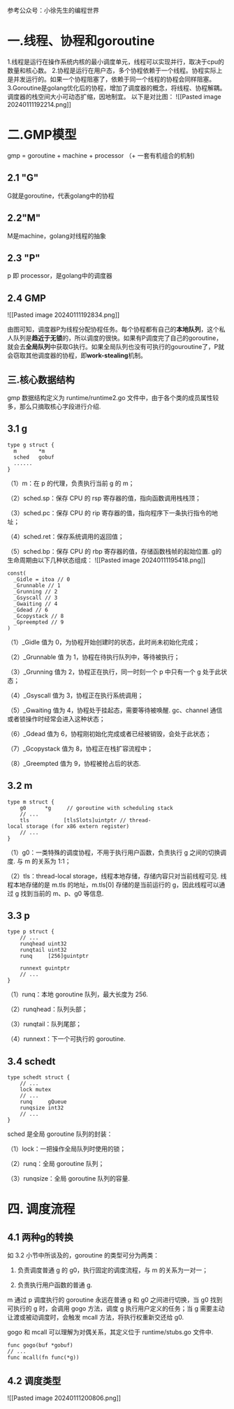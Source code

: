参考公众号：小徐先生的编程世界
# 一.线程、协程和goroutine
1.线程是运行在操作系统内核的最小调度单元，线程可以实现并行，取决于cpu的数量和核心数。
2.协程是运行在用户态，多个协程依赖于一个线程。协程实际上是并发运行的。如果一个协程阻塞了，依赖于同一个线程的协程会同样阻塞。
3.Goroutine是golang优化后的协程，增加了调度器的概念，将线程、协程解耦。调度器的栈空间大小可动态扩缩，因地制宜。
以下是对比图：
![[Pasted image 20240111192214.png]]
# 二.GMP模型
gmp = goroutine + machine + processor （+ 一套有机组合的机制)
## 2.1 "G"
G就是goroutine，代表golang中的协程
## 2.2"M"
M是machine，golang对线程的抽象
## 2.3 "P"
p 即 processor，是golang中的调度器
## 2.4 GMP

![[Pasted image 20240111192834.png]]

由图可知，调度器P为线程分配协程任务。每个协程都有自己的**本地队列**，这个私人队列是**趋近于无锁**的，所以调度的很快。如果有P调度完了自己的goroutine，就会去**全局队列**中获取G执行。如果全局队列也没有可执行的gouroutine了，P就会窃取其他调度器的协程，即**work-stealing**机制。
## 三.核心数据结构
gmp 数据结构定义为 runtime/runtime2.go 文件中，由于各个类的成员属性较多，那么只摘取核心字段进行介绍.
## 3.1 g
```
type g struct {
  m       *m
  sched   gobuf
  ......
}
```
（1）m：在 p 的代理，负责执行当前 g 的 m；

（2）sched.sp：保存 CPU 的 rsp 寄存器的值，指向函数调用栈栈顶；

（3）sched.pc：保存 CPU 的 rip 寄存器的值，指向程序下一条执行指令的地址；

（4）sched.ret：保存系统调用的返回值；

（5）sched.bp：保存 CPU 的 rbp 寄存器的值，存储函数栈帧的起始位置.
g的生命周期由以下几种状态组成：
![[Pasted image 20240111195418.png]]
```
const(
  _Gidle = itoa // 0
  _Grunnable // 1
  _Grunning // 2
  _Gsyscall // 3
  _Gwaiting // 4
  _Gdead // 6
  _Gcopystack // 8
  _Gpreempted // 9
)
```
（1）_Gidle 值为 0，为协程开始创建时的状态，此时尚未初始化完成；

（2）_Grunnable 值 为 1，协程在待执行队列中，等待被执行；

（3）_Grunning 值为 2，协程正在执行，同一时刻一个 p 中只有一个 g 处于此状态；

（4）_Gsyscall 值为 3，协程正在执行系统调用；

（5）_Gwaiting 值为 4，协程处于挂起态，需要等待被唤醒. gc、channel 通信或者锁操作时经常会进入这种状态；

（6）_Gdead 值为 6，协程刚初始化完成或者已经被销毁，会处于此状态；

（7）_Gcopystack 值为 8，协程正在栈扩容流程中；

（8）_Greempted 值为 9，协程被抢占后的状态.
## 3.2 m
```
type m struct {
    g0      *g     // goroutine with scheduling stack
    // ...
    tls           [tlsSlots]uintptr // thread-local storage (for x86 extern register)
    // ...
}
```
（1）g0：一类特殊的调度协程，不用于执行用户函数，负责执行 g 之间的切换调度. 与 m 的关系为 1:1；

（2）tls：thread-local storage，线程本地存储，存储内容只对当前线程可见. 线程本地存储的是 m.tls 的地址，m.tls[0] 存储的是当前运行的 g，因此线程可以通过 g 找到当前的 m、p、g0 等信息.

## 3.3 p
```
type p struct {
    // ...
    runqhead uint32
    runqtail uint32
    runq     [256]guintptr
    
    runnext guintptr
    // ...
}
```
（1）runq：本地 goroutine 队列，最大长度为 256.

（2）runqhead：队列头部；

（3）runqtail：队列尾部；

（4）runnext：下一个可执行的 goroutine.
## 3.4 schedt
```
type schedt struct {
    // ...
    lock mutex
    // ...
    runq     gQueue
    runqsize int32
    // ...
}
```
sched 是全局 goroutine 队列的封装：

（1）lock：一把操作全局队列时使用的锁；

（2）runq：全局 goroutine 队列；

（3）runqsize：全局 goroutine 队列的容量.
# 四. 调度流程
## 4.1 两种g的转换

如 3.2 小节中所谈及的，goroutine 的类型可分为两类：

1. 负责调度普通 g 的 g0，执行固定的调度流程，与 m 的关系为一对一；

2. 负责执行用户函数的普通 g.

m 通过 p 调度执行的 goroutine 永远在普通 g 和 g0 之间进行切换，当 g0 找到可执行的 g 时，会调用 gogo 方法，调度 g 执行用户定义的任务；当 g 需要主动让渡或被动调度时，会触发 mcall 方法，将执行权重新交还给 g0.

gogo 和 mcall 可以理解为对偶关系，其定义位于 runtime/stubs.go 文件中.
```
func gogo(buf *gobuf)
// ...
func mcall(fn func(*g))
```
## 4.2 调度类型
![[Pasted image 20240111200806.png]]
